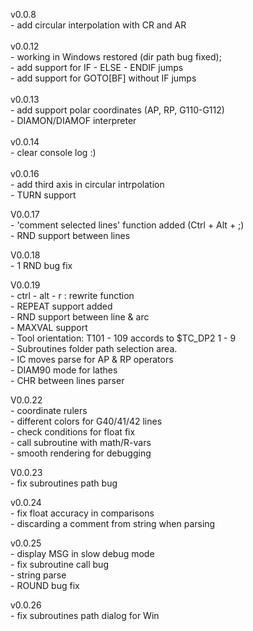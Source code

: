v0.0.8<br>
    - add circular interpolation with CR and AR
<br><br>
v0.0.12 <br>
    - working in Windows restored (dir path bug fixed); <br>
    - add support for IF - ELSE - ENDIF  jumps <br>
    - add support for GOTO[BF] without IF jumps <br>
    <br>
v0.0.13<br>
    - add support polar coordinates (AP, RP, G110-G112)<br>
    - DIAMON/DIAMOF interpreter<br>
    <br>
v0.0.14<br>
    - clear console log :)<br>
    <br>
v0.0.16<br>
    - add third axis in circular intrpolation<br> 
    - TURN support<br>
    
V0.0.17<br>
    - 'comment selected lines' function added (Ctrl + Alt + ;)<br>
    - RND support between lines<br>
    
V0.0.18<br>
    - 1 RND bug fix<br>
    
V0.0.19<br>
    - ctrl - alt - r   : rewrite function<br>
    - REPEAT support added<br>
    - RND support between line & arc<br>
    - MAXVAL support<br>
    - Tool orientation: T101 - 109 accords to $TC_DP2 1 - 9<br>
    - Subroutines folder path selection area.<br>
    - IC moves parse for AP & RP operators<br>
    - DIAM90 mode for lathes<br>
    - CHR between lines parser<br>
    
V0.0.22<br>
    - coordinate rulers<br>
    - different colors for G40/41/42 lines<br>
    - check conditions for float fix<br>
    - call subroutine with math/R-vars<br>
    - smooth rendering for debugging<br>
    
V0.0.23<br>
    - fix subroutines path bug

v0.0.24<br>
    - fix float accuracy in comparisons<br>
    - discarding a comment from string when parsing
   
v0.0.25<br>
    - display MSG in slow debug mode<br>
    - fix subroutine call bug<br>
    - string parse<br>
    - ROUND bug fix<br>
    
v0.0.26<br>
    - fix subroutines path dialog for Win<br>
